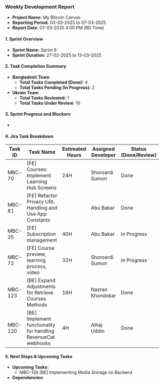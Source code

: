 ### Weekly Development Report
- **Project Name:** My Bitcoin Canvas
- **Reporting Period:** 03-03-2025 to 07-03-2025
- **Report Date:** 07-03-2025 4:00 PM (BD Time)

#### 1. Sprint Overview  
- **Sprint Name:** Sprint 6
- **Sprint Duration:** 27-02-2025 to 13-03-2025

#### 2. Task Completion Summary

- **Bangladesh Team**
  - **Total Tasks Completed (Done):** 4
  - **Total Tasks Pending (In Progress):** 2
- **Ukrain Team**
  - **Total Tasks Reviewed:** 1
  - **Total Tasks Under Review:** 10

#### 3. Sprint Progress and Blockers
- 

#### 4. Jira Task Breakdown

| Task ID | Task Name         | Estimated Hours | Assigned Developer | Status (Done/Review) |
|---------|-------------------|-----------------|--------------------|----------------------|
| MBC-70   | [FE] Courses: Implement Learning Hub Screens   | 24H |   Shoroardi Sumon      | Done      |
| MBC-81   | [FE] Refactor Privacy URL Handling and Use App Constants   |   |   Abu Bakar      | Done      |
| MBC-35   | [FE] Subscription management   |  40H |   Abu Bakar      | In Progress      |
| MBC-72   | [FE] Course preview, learning process, video    | 32H |    Shoroardi Sumon  | In Progress       |
| MBC-123   | [BE] Expand Adjustments for Retrieve Courses Methods    | 16H | Nazran Khondokar        | Done      |
| MBC-120   | [BE] Implement functionality for handling RevenueCat webhooks    | 4H |   Alhaj Uddin        | Done      |


#### 5. Next Steps & Upcoming Tasks
- **Upcoming Tasks:**
  - MBC-126 [BE] Implementing Media Storage on Backend
- **Dependencies:** 
